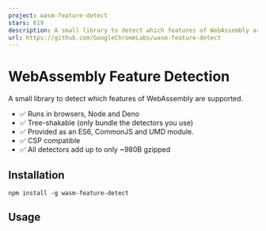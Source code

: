```yaml
---
project: wasm-feature-detect
stars: 619
description: A small library to detect which features of WebAssembly are supported.
url: https://github.com/GoogleChromeLabs/wasm-feature-detect
---
```


WebAssembly Feature Detection
=============================

A small library to detect which features of WebAssembly are supported.

-   ✅ Runs in browsers, Node and Deno
-   ✅ Tree-shakable (only bundle the detectors you use)
-   ✅ Provided as an ES6, CommonJS and UMD module.
-   ✅ CSP compatible
-   ✅ All detectors add up to only ~980B gzipped

Installation
------------

```
npm install -g wasm-feature-detect
```

Usage
-----

<script type\="module"\>
	import { simd } from "wasm-feature-detect";

	if (await simd()) {
		/\* SIMD support \*/
	} else {
		/\* No SIMD support \*/
	}
</script\>

### Hotlinking from Unpkg

<script type\="module"\>
	import { simd } from "https://unpkg.com/wasm-feature-detect?module";
	// ...
</script\>

If required, there’s also a UMD version

<script src\="https://unpkg.com/wasm-feature-detect/dist/umd/index.js"\></script\>
<script\>
	if (await wasmFeatureDetect.simd()) {
	  // ...
	}
</script\>

Detectors
---------

All detectors return a `Promise<bool>`.

Function

Proposal

`bigInt()`

BigInt integration

`bulkMemory()`

Bulk memory operations

`exceptions()`

Legacy Exception Handling

`exceptionsFinal()`

Exception Handling with exnref

`extendedConst()`

Extented Const Expressesions

`gc()`

Garbage Collection

`jsStringBuiltins()`

JS String Builtins Proposal for WebAssembly

`jspi()`

JavaScript Promise Integration

`memory64()`

Memory64

`multiMemory()`

Multiple Memories

`multiValue()`

Multi-value

`mutableGlobals()`

Importable/Exportable mutable globals

`referenceTypes()`

Reference Types

`relaxedSimd()`

Relaxed SIMD

`saturatedFloatToInt()`

Non-trapping float-to-int conversions

`signExtensions()`

Sign-extension operators

`simd()`

Fixed-Width SIMD

`streamingCompilation()`

Streaming Compilation

`tailCall()`

Tail call

`threads()`

Threads

`typeReflection()`

Type Reflection

`typedFunctionReferences()`

Typed function references

Why are all the tests async?
----------------------------

The _technical_ reason is that some tests might have to be augmented to be asynchronous in the future. For example, Firefox is planning to make a change that would require a `postMessage` call to detect SABs, which are required for threads.

The _other_ reason is that you _should_ be using `WebAssembly.compile`, `WebAssembly.instantiate`, or their streaming versions `WebAssembly.compileStreaming` and `WebAssembly.instantiateStreaming`, which are all asynchronous. You should already be prepared for asynchronous code when using WebAssembly!

Contributing
------------

If you want to contribute a new feature test, all you need to do is create a new folder in `src/detectors` and it will be automatically picked up. The folder may contain a `module.wat` file, which will be compiled using `wabt.js`.

;; Name: <Name of the feature for the README>
;; Proposal: <Link to the proposal’s explainer/repo>
;; Features: <Space-separated list of WasmFeatures from wabt.js>

(module
  ;; More WAT code here
)

The folder can also contain an optional `index.js` file, whose default export must be an async function. This function can do additional testing in JavaScript and must return a boolean. See the “threads” detector as an example. It must contain at least one of `module.wat` or `index.js`.

* * *

License Apache-2.0
